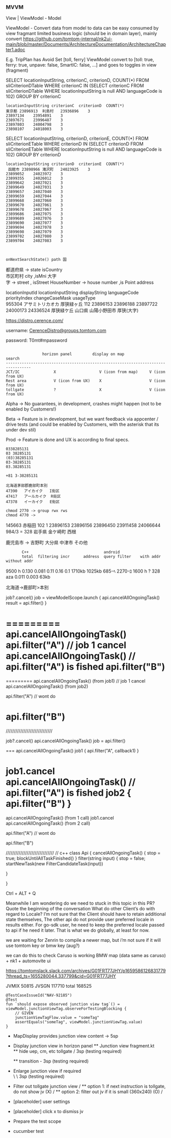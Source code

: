 
### MVVM ###

View
 |
ViewModel - Model

ViewModel - Convert data from model to data can be easy consumed by view fragmant
limited business logic (should be in domain layer), mainly convert
https://github.com/tomtom-internal/nk2ui-main/blob/master/Documents/ArchitectureDocumentation/ArchitectureChapter1.adoc

E.g.
TripPlan has Avoid Set [toll, ferry]
ViewModel convert to [toll: true, ferry: true, unpave: false, SmartIC: false, ...] and goes to toggles in view (fragment)


SELECT locationInputString, criterionC, criterionD, COUNT(*) FROM sliCriterionDTable WHERE criterionC IN
  (SELECT criterionC FROM sliCriterionDTable WHERE locationInputString is null AND languageCode is 102)
 GROUP BY criterionC 

    locationInputString	criterionC	criterionD	COUNT(*)
	東京都 23896913  利島村	23936896	3
	23897134	23954891	3
	23897671	23996487	3
	23897803	24004798	3
	23898107	24018003	3

SELECT locationInputString, criterionD, criterionE, COUNT(*) FROM sliCriterionETable WHERE criterionD IN
  (SELECT criterionD FROM sliCriterionETable WHERE locationInputString is null AND languageCode is 102)
 GROUP BY criterionD


	locationInputString	criterionD	criterionE	COUNT(*)
	 函館市 23898966 滝沢町	24023925	3
	23899052	24023972	3
	23899355	24026012	3
	23899642	24027021	3
	23899649	24027031	3
	23899657	24027040	3
	23899659	24027044	3
	23899668	24027060	3
	23899670	24027061	3
	23899678	24027067	3
	23899686	24027075	3
	23899689	24027076	3
	23899690	24027077	3
	23899694	24027078	3
	23899698	24027079	3
	23899702	24027080	3
	23899704	24027083	3



	onNextSearchState() path 国
都道府県      -> state       isCountry   
市区町村         city        ,isMni
大字         
字           -> street      , isStreet
HouseNumber -> house number ,is Point address


locationInputId	locationInputString	displayString	languageCode	priorityIndex	changeCaseMask	usageType	
955304	アサミトリカオカ	厚狭緑ヶ丘	112		23896153	23896188	23897722	24000173	24336524							                     厚狭緑ケ丘                       山口県       山陽小野田市   厚狭(大字) 





https://distro.cerence.com/

username: CerenceDistro@groups.tomtom.com

password: T0mt#mpassword

```

                horizon panel         display on map              search
---------------------------------------------------------------------------------
JCT/IC               X                   V (icon from map)     V (icon from UX)          
Rest area            V (icon from UX)    X                     V (icon from UX)  
tollgate             ?                   X                     V (icon from UX)
```



Alpha -> No guarantees, in development, crashes might happen (not to be enabled by Customers!)
	
Beta -> Feature is in development, but we want feedback via appcenter / drive tests (and could be enabled by Customers, with the asterisk that its under dev stil)
	
Prod -> Feature is done and UX is according to final specs.
```
0338285131
03 38285131
(03)38285131
03-38285131
03.38285131

+81 3-38285131
```

```
北海道茅部郡鹿部町本別
47390	アイカイク	I街区
47417	アールカイク	R街区				
47378	イーカイク	E街区	
```

```
chmod 2770 -> group rwx rws
chmod 4770 ->
```  


145663	赤稲田	102	1	23896153	23896156	23896450	23911458	24066644 984/3 = 328
                                   岩手県       金ケ崎町     西根



鹿児島市 -> 吉野町
大分県 中津市 その他

           C++                                 android 
           total  filtering incr      address  query filter    with addr      without addr
9500 h     0.130  0.081               0.11     0.16   0.1      1710kb         1025kb                  685-ﾍ 2270-ﾛ
1600 h                                                                                  ?
328 aza    0.011  0.003                                        63kb                          
 
北海道->鹿部町>本别


job?.cancel()
job = viewModelScope.launch {
    api.cancelAllOngoingTask()
	result = api.filter()
}

=========
api.cancelAllOngoingTask()
api.filter("A")
// job 1 cancel
api.cancelAllOngoingTask() // api.filter("A") is fished
api.filter("B")
===========


=========
api.cancelAllOngoingTask() (from job1)
// job 1 cancel
api.cancelAllOngoingTask()  (from job2)

api.filter("A") // wont do

api.filter("B")
===========

/////////////////////////////

job?.cancel()
api.cancelAllOngoingTask()
job = api.filter()


===
api.cancelAllOngoingTask()
job1 { api.filter("A", callback1) }

job1.cancel
api.cancelAllOngoingTask() // api.filter("A") is fished
job2 { api.filter("B") }
====
api.cancelAllOngoingTask() (from 1 call)
job1.cancel
api.cancelAllOngoingTask()  (from 2 call)

api.filter("A") // wont do

api.filter("B")


//////////////////////////////
// c++
class Api {
  cancelAllOngoingTask() {
    stop = true;
	blockUntilAllTaskFinished()
  }
  filter(string input) {
    stop = false;
    startNewTask(new FilterCandidateTask(input))

  }
  	
}



Ctrl + ALT + Q

Meanwhile I am wondering do we need to stuck in this topic in this PR?
Quote the beginning of the conversation
What do other Client’s do with regard to Locale? I’m not sure that the Client should have to retain additional state themselves, 
The other api do not provide user preferred locale in results either. For go-sdk user, he need to keep the preferred locale passed to api if he need it later. That is what we do globally, at least for now.




we are waiting for Zenrin to compile a newer map, but i’m not sure if it will use tomtom key or bmw key
(aug?)

we can do this to check Caruso is working
BMW map (data same as caruso) + nk1 + automovite ui

https://tomtomslack.slack.com/archives/G01FRT77JHY/p1659586126831779?thread_ts=1655280044.337799&cid=G01FRT77JHY


JVMIX  50815
JVSGN 117710
total 168525 


    @TestCaseIssueId("NAV-92185")
    @Test
    fun `should expose observed junction view tag`() = viewModel.junctionViewTag.observeForTestingBlocking {
        // GIVEN
        junctionViewTagFlow.value = "someTag"
        assertEquals("someTag", viewModel.junctionViewTag.value)
    }









































* MapDisplay provides junction view content -> 5sp

* Display junction view in horizon panel 
  ** Junction view fragment.kt   \
  ** hide uep, cm, etc tollgate  / 3sp (testing required)

  ** transition                 - 3sp (testing required)

* Enlarge junction view if required                                     \
                                                                         \ 
                                                                         \  3sp (testing required)
* Filter out tollgate junction view	                                   /
  ** option 1: if next instruction is tollgate, do not show jv (X)    /
  ** option 2: filter out jv if it is small (360x240)          (O)   /


* [placeholder] user settings
* [placeholder] click x to dismiss jv


* Prepare the test scope

* cucumber test




























